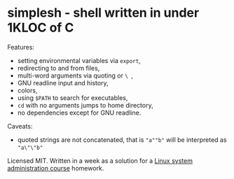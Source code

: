 # simplesh - shell written in under 1KLOC of C

Features:

- setting environmental variables via `export`,
- redirecting to and from files,
- multi-word arguments via quoting or `\ `,
- GNU readline input and history,
- colors,
- using `$PATH` to search for executables,
- `cd` with no arguments jumps to home directory,
- no dependencies except for GNU readline.

Caveats:

- quoted strings are not concatenated, that is `"a""b"` will be interpreted as `"a\"\"b"`

Licensed MIT. Written in a week as a solution for a [Linux system administration course](https://zapisy.ii.uni.wroc.pl/offer/937_kurs-administrowania-linuksem/) homework.
